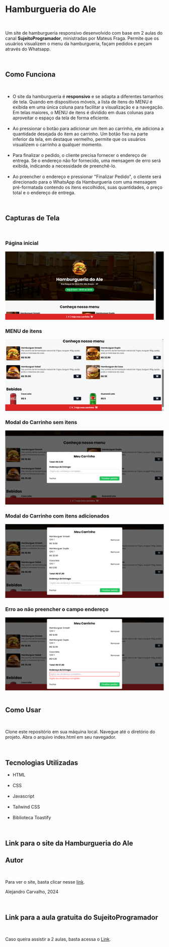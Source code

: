 <h1>Hamburgueria do Ale</h1>
<br>
<p>Um site de hamburgueria responsivo desenvolvido com base em 2 aulas do canal <strong>SujeitoProgramador</strong>, ministradas por Mateus Fraga. Permite que os usuários visualizem o menu da hamburgueria, façam pedidos e peçam através do Whatsapp.</p>
<br>

<h2>Como Funciona</h2>
<br>
<ul>
<li>O site da hamburgueria é <strong>responsivo</strong> e se adapta a diferentes tamanhos de tela. Quando em dispositivos móveis, a lista de itens do MENU é exibida em uma única coluna para facilitar a visualização e a navegação. Em telas maiores, o MENU de itens é dividido em duas colunas para aproveitar o espaço da tela de forma eficiente.</li>
<br>
<li>Ao pressionar o botão para adicionar um item ao carrinho, ele adiciona a quantidade desejada do item ao carrinho. Um botão fixo na parte inferior da tela, em destaque vermelho, permite que os usuários visualizem o carrinho a qualquer momento.</li>
<br>
<li>Para finalizar o pedido, o cliente precisa fornecer o endereço de entrega. Se o endereço não for fornecido, uma mensagem de erro será exibida, indicando a necessidade de preenchê-lo.</li>
<br>
<li>Ao preencher o endereço e pressionar "Finalizar Pedido", o cliente será direcionado para o WhatsApp da Hamburgueria com uma mensagem pré-formatada contendo os itens escolhidos, suas quantidades, o preço total e o endereço de entrega.</li>
</ul>
<br>
<h2>Capturas de Tela</h2><br>
<h3>Página inicial</h3>
<img src="https://github.com/alecarvalho950/hamburgueria_do_Ale/blob/main/assets/Captura-de-tela.png" alt="Página inicial da Hamburgueria do Ale"><br>
<h3>MENU de itens</h3>
<img src="https://github.com/alecarvalho950/hamburgueria_do_Ale/blob/main/assets/Captura-de-tela-2.png" alt="Menu de itens da Hamburgueria"><br>
<h3>Modal do Carrinho sem itens</h3>
<img src="https://github.com/alecarvalho950/hamburgueria_do_Ale/blob/main/assets/Captura-de-tela-3.png" alt="Modal de Carrinho sem itens adicionados"><br>
<h3>Modal do Carrinho com itens adicionados</h3>
<img src="https://github.com/alecarvalho950/hamburgueria_do_Ale/blob/main/assets/Captura-de-tela-4.png" alt="Modal de Carrinho com itens adicionados"><br>
<h3>Erro ao não preencher o campo endereço</h3>
<img src="https://github.com/alecarvalho950/hamburgueria_do_Ale/blob/main/assets/Captura-de-tela-5.png" alt="Erro ao não preencher o campo de endereço"><br>

<br>
<h2>Como Usar</h2>
<br>
<p>Clone este repositório em sua máquina local.
Navegue até o diretório do projeto.
Abra o arquivo index.html em seu navegador.</p>
<br>
<h2>Tecnologias Utilizadas</h2>
<ul>
  <li>HTML</li>
  <br>
  <li>CSS</li>
  <br>
  <li>Javascript</li>
  <br>
  <li>Tailwind CSS</li>
  <br>
  <li>Biblioteca Toastify</li>
</ul>
<br>
<h2>Link para o site da Hamburgueria do Ale</h2>
<h2>Autor</h2><br>
<p>Para ver o site, basta clicar nesse <a href="https://hamburgueria-do-nfn0qbx56-alecarvalho950s-projects.vercel.app/">link</a>.</p>
<p>Alejandro Carvalho, 2024</p>
<br>

<h2>Link para a aula gratuita do SujeitoProgramador</h2><br>
<p>Caso queira assistir a 2 aulas, basta acessa o <a href="https://sujeitoprogramador.com/aula-frontend/">Link</a>.</p>

